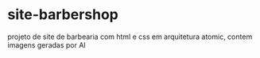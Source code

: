 # site-barbershop
projeto de site de barbearia com html e css em arquitetura atomic, contem imagens geradas por AI

